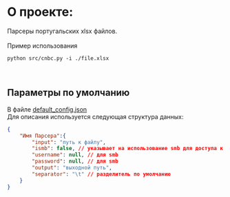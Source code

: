 # О проекте:
Парсеры португальских xlsx файлов. <br>
<br>
Пример использования<br>
```shell
python src/cnbc.py -i ./file.xlsx
```
<br>

## Параметры по умолчанию
В файле [default_config.json](src/default_config.json) <br>
Для описания используется следующая структура данных:
```json
{
    "Имя Парсера":{
        "input": "путь к файлу",
        "ismb": false, // указывает на использование smb для доступа к файлу
        "username": null, // для smb
        "password": null, // для smb
        "output": "выходной путь", 
        "separator": "\t" // разделитель по умолчанию
    }
}
```